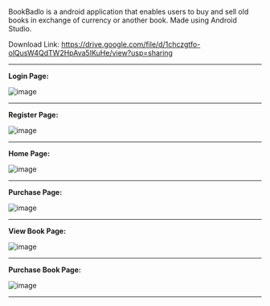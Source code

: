 BookBadlo is a android application that enables users to buy and sell old books in exchange of currency or another book. Made using Android Studio.

Download Link:
https://drive.google.com/file/d/1chczgtfo-olQusW4QdTW2HpAva5IKuHe/view?usp=sharing


-----------------------------------------------------------------------------------------

**Login Page:**


![image](https://github.com/user-attachments/assets/8e36e402-fbbc-42b2-b2aa-edced43a618d)


-----------------------------------------------------------------------------------------

**Register Page:**


![image](https://github.com/user-attachments/assets/6418f393-b520-46c1-a1a7-0a83af1156c2)


-----------------------------------------------------------------------------------------

**Home Page:**


![image](https://github.com/user-attachments/assets/c49d1e37-de65-46e6-8bb3-66d0972c25c2)


-----------------------------------------------------------------------------------------

**Purchase Page:**


![image](https://github.com/user-attachments/assets/de46aab8-4c27-4f27-91a9-139ad795973b)


-----------------------------------------------------------------------------------------

**View Book Page:**


![image](https://github.com/user-attachments/assets/95898e9c-aa21-477f-910c-471ee0ede5d9)


-----------------------------------------------------------------------------------------

**Purchase Book Page:**


![image](https://github.com/user-attachments/assets/e90013dc-8c50-4016-815f-95e9e5111b41)


-----------------------------------------------------------------------------------------
